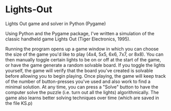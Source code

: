 # Lights-Out
Lights Out game and solver in Python (Pygame)

Using Python and the Pygame package, I've written a simulation of the classic handheld game Lights Out (Tiger Electronics, 1995).

Running the program opens up a game window in which you can choose the size of the game you'd like to play (4x4, 5x5, 6x6, 7x7, or 8x8).
You can then manually toggle certain lights to be on or off at the start of the game, or have the game generate a random solvable board.
If you toggle the lights yourself, the game will verify that the board you've created is solvable before allowing you to begin playing.
Once playing, the game will keep track of the number of button-presses you've used and also work to find a minimal solution.
At any time, you can press a "Solve" button to have the computer solve the puzzle (i.e. turn out all the lights) algorithmically.
The game also learns better solving techniques over time (which are saved in the file KS.p)
